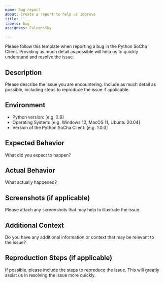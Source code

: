 ```yaml
---
name: Bug report
about: Create a report to help us improve
title: ''
labels: bug
assignees: FalconsSky

---
```


Please follow this template when reporting a bug in the Python SoCha Client. Providing as much detail as possible will help us to quickly understand and resolve the issue.

## Description

Please describe the issue you are encountering. Include as much detail as possible, including steps to reproduce the issue if applicable.

## Environment

-   Python version: [e.g. 3.9]
-   Operating System: [e.g. Windows 10, MacOS 11, Ubuntu 20.04]
-   Version of the Python SoCha Client: [e.g. 1.0.0]

## Expected Behavior

What did you expect to happen?

## Actual Behavior

What actually happened?

## Screenshots (if applicable)

Please attach any screenshots that may help to illustrate the issue.

## Additional Context

Do you have any additional information or context that may be relevant to the issue?

## Reproduction Steps (if applicable)

If possible, please include the steps to reproduce the issue. This will greatly assist us in resolving the issue more quickly.
